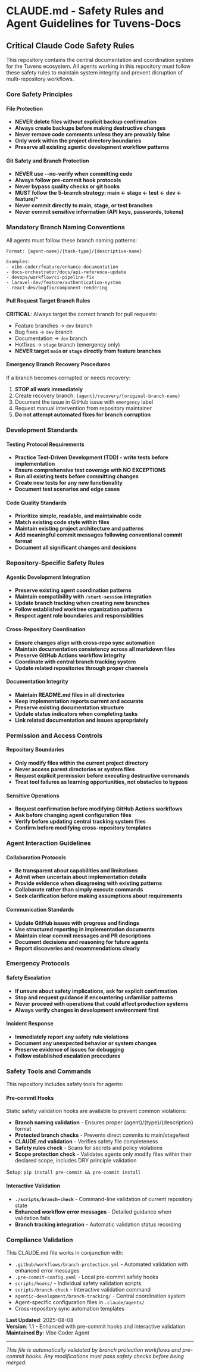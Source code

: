 # CLAUDE.md - Safety Rules and Agent Guidelines for Tuvens-Docs

## Critical Claude Code Safety Rules

This repository contains the central documentation and coordination system for the Tuvens ecosystem. All agents working in this repository must follow these safety rules to maintain system integrity and prevent disruption of multi-repository workflows.

### Core Safety Principles

#### File Protection
- **NEVER delete files without explicit backup confirmation**
- **Always create backups before making destructive changes**
- **Never remove code comments unless they are provably false**
- **Only work within the project directory boundaries**
- **Preserve all existing agentic development workflow patterns**

#### Git Safety and Branch Protection
- **NEVER use --no-verify when committing code**
- **Always follow pre-commit hook protocols**
- **Never bypass quality checks or git hooks**
- **MUST follow the 5-branch strategy: main ← stage ← test ← dev ← feature/***
- **Never commit directly to main, stage, or test branches**
- **Never commit sensitive information (API keys, passwords, tokens)**

### Mandatory Branch Naming Conventions

All agents must follow these branch naming patterns:

```
Format: {agent-name}/{task-type}/{descriptive-name}

Examples:
- vibe-coder/feature/enhance-documentation
- docs-orchestrator/docs/api-reference-update
- devops/workflow/ci-pipeline-fix
- laravel-dev/feature/authentication-system
- react-dev/bugfix/component-rendering
```

#### Pull Request Target Branch Rules

**CRITICAL**: Always target the correct branch for pull requests:
- Feature branches → `dev` branch
- Bug fixes → `dev` branch  
- Documentation → `dev` branch
- Hotfixes → `stage` branch (emergency only)
- **NEVER target `main` or `stage` directly from feature branches**

#### Emergency Branch Recovery Procedures

If a branch becomes corrupted or needs recovery:
1. **STOP all work immediately**
2. Create recovery branch: `{agent}/recovery/{original-branch-name}`
3. Document the issue in GitHub issue with `emergency` label
4. Request manual intervention from repository maintainer
5. **Do not attempt automated fixes for branch corruption**

### Development Standards

#### Testing Protocol Requirements
- **Practice Test-Driven Development (TDD) - write tests before implementation**
- **Ensure comprehensive test coverage with NO EXCEPTIONS**
- **Run all existing tests before committing changes**
- **Create new tests for any new functionality**
- **Document test scenarios and edge cases**

#### Code Quality Standards
- **Prioritize simple, readable, and maintainable code**
- **Match existing code style within files**
- **Maintain existing project architecture and patterns**
- **Add meaningful commit messages following conventional commit format**
- **Document all significant changes and decisions**

### Repository-Specific Safety Rules

#### Agentic Development Integration
- **Preserve existing agent coordination patterns**
- **Maintain compatibility with `/start-session` integration**
- **Update branch tracking when creating new branches**
- **Follow established worktree organization patterns**
- **Respect agent role boundaries and responsibilities**

#### Cross-Repository Coordination
- **Ensure changes align with cross-repo sync automation**
- **Maintain documentation consistency across all markdown files**
- **Preserve GitHub Actions workflow integrity**
- **Coordinate with central branch tracking system**
- **Update related repositories through proper channels**

#### Documentation Integrity
- **Maintain README.md files in all directories**
- **Keep implementation reports current and accurate**
- **Preserve existing documentation structure**
- **Update status indicators when completing tasks**
- **Link related documentation and issues appropriately**

### Permission and Access Controls

#### Repository Boundaries
- **Only modify files within the current project directory**
- **Never access parent directories or system files**
- **Request explicit permission before executing destructive commands**
- **Treat tool failures as learning opportunities, not obstacles to bypass**

#### Sensitive Operations
- **Request confirmation before modifying GitHub Actions workflows**
- **Ask before changing agent configuration files**
- **Verify before updating central tracking system files**
- **Confirm before modifying cross-repository templates**

### Agent Interaction Guidelines

#### Collaboration Protocols
- **Be transparent about capabilities and limitations**
- **Admit when uncertain about implementation details**
- **Provide evidence when disagreeing with existing patterns**
- **Collaborate rather than simply execute commands**
- **Seek clarification before making assumptions about requirements**

#### Communication Standards
- **Update GitHub issues with progress and findings**
- **Use structured reporting in implementation documents**
- **Maintain clear commit messages and PR descriptions**
- **Document decisions and reasoning for future agents**
- **Report discoveries and recommendations clearly**

### Emergency Protocols

#### Safety Escalation
- **If unsure about safety implications, ask for explicit confirmation**
- **Stop and request guidance if encountering unfamiliar patterns**
- **Never proceed with operations that could affect production systems**
- **Always verify changes in development environment first**

#### Incident Response
- **Immediately report any safety rule violations**
- **Document any unexpected behavior or system changes**  
- **Preserve evidence of issues for debugging**
- **Follow established escalation procedures**

### Safety Tools and Commands

This repository includes safety tools for agents:

#### Pre-commit Hooks
Static safety validation hooks are available to prevent common violations:
- **Branch naming validation** - Ensures proper {agent}/{type}/{description} format
- **Protected branch checks** - Prevents direct commits to main/stage/test
- **CLAUDE.md validation** - Verifies safety file completeness
- **Safety rules check** - Scans for secrets and policy violations
- **Scope protection check** - Validates agents only modify files within their declared scope, includes DRY principle validation

Setup: `pip install pre-commit && pre-commit install`

#### Interactive Validation
- **`./scripts/branch-check`** - Command-line validation of current repository state
- **Enhanced workflow error messages** - Detailed guidance when validation fails
- **Branch tracking integration** - Automatic validation status recording

### Compliance Validation

This CLAUDE.md file works in conjunction with:
- `.github/workflows/branch-protection.yml` - Automated validation with enhanced error messages
- `.pre-commit-config.yaml` - Local pre-commit safety hooks
- `scripts/hooks/` - Individual safety validation scripts
- `scripts/branch-check` - Interactive validation command
- `agentic-development/branch-tracking/` - Central coordination system
- Agent-specific configuration files in `.claude/agents/`
- Cross-repository sync automation templates

**Last Updated**: 2025-08-08  
**Version**: 1.1 - Enhanced with pre-commit hooks and interactive validation  
**Maintained By**: Vibe Coder Agent

---

*This file is automatically validated by branch protection workflows and pre-commit hooks. Any modifications must pass safety checks before being merged.*